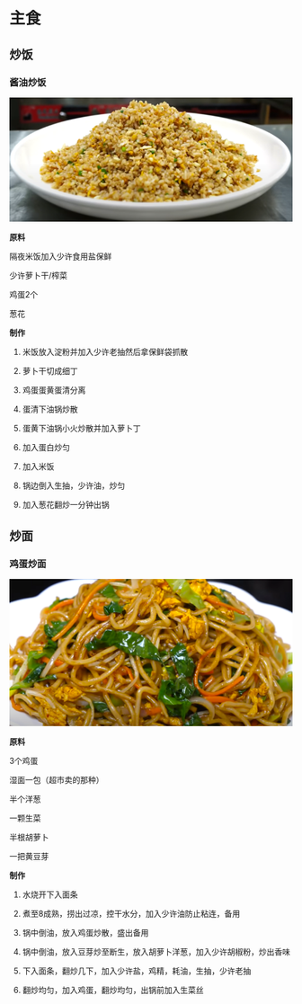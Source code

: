 # 主食

## 炒饭

### 酱油炒饭

![calc](../../images/酱油炒饭.png)

**原料**

隔夜米饭加入少许食用盐保鲜

少许萝卜干/榨菜

鸡蛋2个

葱花

**制作**

1. 米饭放入淀粉并加入少许老抽然后拿保鲜袋抓散

2. 萝卜干切成细丁

3. 鸡蛋蛋黄蛋清分离

4. 蛋清下油锅炒散

5. 蛋黄下油锅小火炒散并加入萝卜丁

6. 加入蛋白炒匀

7. 加入米饭

8. 锅边倒入生抽，少许油，炒匀

9. 加入葱花翻炒一分钟出锅


## 炒面

### 鸡蛋炒面

![calc](../../images/鸡蛋炒面.png)

**原料**

3个鸡蛋

湿面一包（超市卖的那种）

半个洋葱

一颗生菜

半根胡萝卜

一把黄豆芽

**制作**

1. 水烧开下入面条

2. 煮至8成熟，捞出过凉，控干水分，加入少许油防止粘连，备用

3. 锅中倒油，放入鸡蛋炒散，盛出备用

4. 锅中倒油，放入豆芽炒至断生，放入胡萝卜洋葱，加入少许胡椒粉，炒出香味

5. 下入面条，翻炒几下，加入少许盐，鸡精，耗油，生抽，少许老抽

6. 翻炒均匀，加入鸡蛋，翻炒均匀，出锅前加入生菜丝